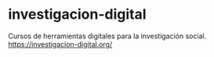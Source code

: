 # investigacion-digital

Cursos de herramientas digitales para la investigación social.
https://investigacion-digital.org/
